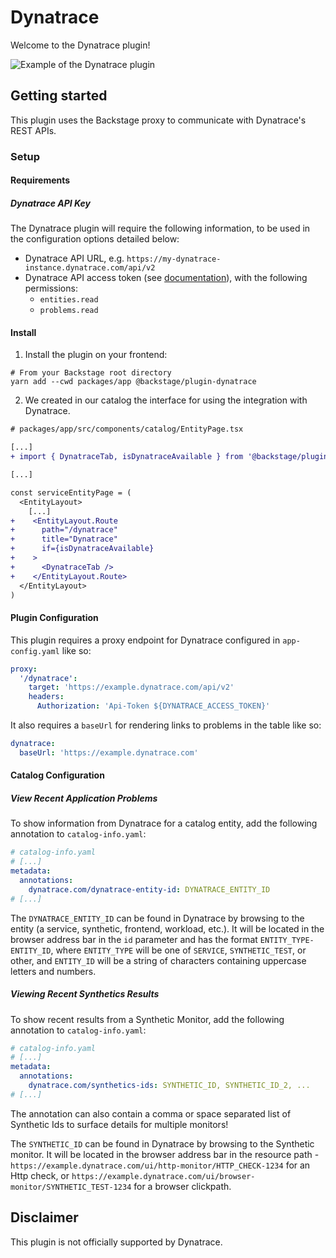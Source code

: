 # Dynatrace

Welcome to the Dynatrace plugin!

![Example of the Dynatrace plugin](./assets/plugin.png)

## Getting started

This plugin uses the Backstage proxy to communicate with Dynatrace's REST APIs.

### Setup

#### Requirements

##### Dynatrace API Key

The Dynatrace plugin will require the following information, to be used in the configuration options detailed below:

- Dynatrace API URL, e.g. `https://my-dynatrace-instance.dynatrace.com/api/v2`
- Dynatrace API access token (see [documentation](https://www.dynatrace.com/support/help/dynatrace-api/basics/dynatrace-api-authentication)), with the following permissions:
  - `entities.read`
  - `problems.read`

#### Install

1. Install the plugin on your frontend:

```
# From your Backstage root directory
yarn add --cwd packages/app @backstage/plugin-dynatrace
```

2. We created in our catalog the interface for using the integration with Dynatrace.

```diff
# packages/app/src/components/catalog/EntityPage.tsx

[...]
+ import { DynatraceTab, isDynatraceAvailable } from '@backstage/plugin-dynatrace'

[...]

const serviceEntityPage = (
  <EntityLayout>
    [...]
+    <EntityLayout.Route
+      path="/dynatrace"
+      title="Dynatrace"
+      if={isDynatraceAvailable}
+    >
+      <DynatraceTab />
+    </EntityLayout.Route>
  </EntityLayout>
)

```

#### Plugin Configuration

This plugin requires a proxy endpoint for Dynatrace configured in `app-config.yaml` like so:

```yaml
proxy:
  '/dynatrace':
    target: 'https://example.dynatrace.com/api/v2'
    headers:
      Authorization: 'Api-Token ${DYNATRACE_ACCESS_TOKEN}'
```

It also requires a `baseUrl` for rendering links to problems in the table like so:

```yaml
dynatrace:
  baseUrl: 'https://example.dynatrace.com'
```

#### Catalog Configuration

##### View Recent Application Problems

To show information from Dynatrace for a catalog entity, add the following annotation to `catalog-info.yaml`:

```yaml
# catalog-info.yaml
# [...]
metadata:
  annotations:
    dynatrace.com/dynatrace-entity-id: DYNATRACE_ENTITY_ID
# [...]
```

The `DYNATRACE_ENTITY_ID` can be found in Dynatrace by browsing to the entity (a service, synthetic, frontend, workload, etc.). It will be located in the browser address bar in the `id` parameter and has the format `ENTITY_TYPE-ENTITY_ID`, where `ENTITY_TYPE` will be one of `SERVICE`, `SYNTHETIC_TEST`, or other, and `ENTITY_ID` will be a string of characters containing uppercase letters and numbers.

##### Viewing Recent Synthetics Results

To show recent results from a Synthetic Monitor, add the following annotation to `catalog-info.yaml`:

```yaml
# catalog-info.yaml
# [...]
metadata:
  annotations:
    dynatrace.com/synthetics-ids: SYNTHETIC_ID, SYNTHETIC_ID_2, ...
# [...]
```

The annotation can also contain a comma or space separated list of Synthetic Ids to surface details for multiple monitors!

The `SYNTHETIC_ID` can be found in Dynatrace by browsing to the Synthetic monitor. It will be located in the browser address bar in the resource path - `https://example.dynatrace.com/ui/http-monitor/HTTP_CHECK-1234` for an Http check, or `https://example.dynatrace.com/ui/browser-monitor/SYNTHETIC_TEST-1234` for a browser clickpath.

## Disclaimer

This plugin is not officially supported by Dynatrace.
